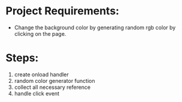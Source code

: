 # Project Requirements:
- Change the background color by generating random rgb color by clicking on the page.

# Steps:
1. create onload handler
2. random color generator function
3. collect all necessary reference
4. handle click event